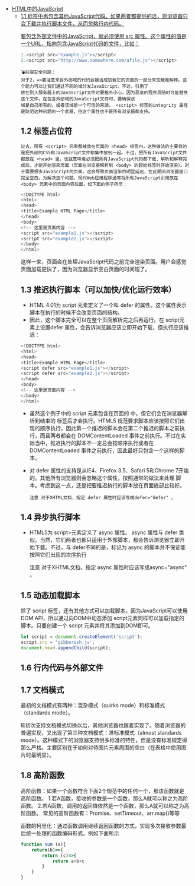 

- [HTML中的JavaScript](#html中的javascript)
  - [1.1 <script> 元素](#11-script-元素)
  - [1.2 标签占位符](#12-标签占位符)
  - [1.3 推迟执行脚本（可以加快/优化运行效率）](#13-推迟执行脚本可以加快优化运行效率)
  - [1.4 异步执行脚本](#14-异步执行脚本)
  - [1.5 动态加载脚本](#15-动态加载脚本)
  - [1.6 行内代码与外部文件](#16-行内代码与外部文件)
  - [1.7 文档模式](#17-文档模式)
  - [1.8 高阶函数](#18-高阶函数)



# HTML中的JavaScript

将JavaScript引入网页，首先要解决它与网页的主导语言HTML的关系问题。在JavaScript早期，网景公司的工作人员希望在将JavaScript
引入HTML页面的同时，不会导致页面在其他浏览器中渲染出问题。通过反复试错和讨论，他们最终做出了一些决定，并达成了向网页中
引入通用脚本能力的共识。当初他们的很多工作得到了保留，并且最终形成了HTML规范。

## 1.1 <script> 元素

    <script> 元素有下列8个属性。

*  async ：可选。表示应该立即开始下载脚本，但不能阻止其他页面动作，比如下载资源或等待其他脚本加载。只对外部脚本文件有效。
*  charset ：可选。使用 src 属性指定的代码字符集。这个属性很少使用，因为大多数浏览器不在乎它的值。
*  crossorigin ：可选。配置相关请求的CORS（跨源资源共享）设置。默认不使用CORS。
*  crossorigin="anonymous" 配置文件请求不必设置凭据标志。 crossorigin="use-credentials" 设置凭据标志，意味着出站请求会包含凭据。
*  defer ：可选。表示在文档解析和显示完成后再执行脚本是没有问题的。只对外部脚本文件有效。在IE7及更早的版本中，对行内脚本也可以指定这个属性。
*  integrity ：可选。允许比对接收到的资源和指定的加密签名以验证子资源完整性（SRI，Subresource Intergrity）。如果接收到的资源的签名与这个属性指定的签名不匹配，则页面会报错，脚本不会执行。这个属性可以用于确保内容分发网络（CDN，Content Delivery Network）不会提供恶意内容。
*  src ：可选。表示包含要执行的代码的外部文件。
*  type ：可选。代替 language ，表示代码块中脚本语言的内
容类型（也称MIME类型）。按照惯例，这个值始终都
是 "text/javascript" ，尽管 "text/javascript" 和 "text/ecmascript" 都已经废弃了。JavaScript文件的MIME类型通常是 "application/xjavascript" ，不过给type属性这个值有可能导致脚本被忽略。在非IE的浏览器中有效的其他值还有 "application/javascript" 和 "application/ecmascript" 。如果这个值是 module ，则代码会被当成ES6模块，而且只有这时候代码中才能出现 import 和 export 关键字。

使用 <script> 的方式有两种：通过它直接在网页中嵌入JavaScript代码，以及通过它在网页中包含外部JavaScript文件。

要嵌入行内JavaScript代码，直接把代码放在 <script> 元素中就行：

```javascript
<script>
function sayHi() {
console.log("Hi!");
}
</script>
```
>注意：另外，使用了 src 属性的 <script> 元素不应该再在<script> 和 </script> 标签中再包含其他JavaScript代码。如果两者都提供的话，则浏览器只会下载并执行脚本文件，从而忽略行内代码。

要包含外部文件中的JavaScript，就必须使用 src 属性。这个属性的值是一个URL，指向包含JavaScript代码的文件，比如：
```javascript
1.<script src="example.js"></script>
2.<script src="http://www.somewhere.com/afile.js"></script>

```
    💣前端安全问题：
    对于2，=>要注意来自外部域的代码会被当成加载它的页面的一部分来加载和解释。这个能力可以让我们通过不同的域分发JavaScript。不过，引用了
    放在别人服务器上的JavaScript文件时要格外小心，因为恶意的程序员随时可能替换这个文件。在包含外部域的JavaScript文件时，要确保该
    域是自己所有的，或者该域是一个可信的来源。 <script> 标签的integrity 属性是防范这种问题的一个武器，但这个属性也不是所有浏览器都支持。

## 1.2 标签占位符

    过去，所有 <script> 元素都被放在页面的 <head> 标签内，这种做法的主要目的是把外部的CSS和JavaScript文件都集中放到一起。不过，把所有JavaScript文件都放在 <head> 里，也就意味着必须把所有JavaScript代码都下载、解析和解释完成后，才能开始渲染页面（页面在浏览器解析到 <body> 的起始标签时开始渲染）。对于需要很多JavaScript的页面，这会导致页面渲染的明显延迟，在此期间浏览器窗口完全空白。为解决这个问题，现代Web应用程序通常将所有JavaScript引用放在 <body> 元素中的页面内容后面，如下面的例子所示：


```javascript
<!DOCTYPE html>
<html>
<head>
<title>Example HTML Page</title>
</head>
<body>
<!-- 这里是页面内容 -->
<script src="example1.js"></script>
<script src="example2.js"></script>
</body>
</html>
```

这样一来，页面会在处理JavaScript代码之前完全渲染页面。用户会感觉页面加载更快了，因为浏览器显示空白页面的时间短了。

## 1.3 推迟执行脚本（可以加快/优化运行效率）


* HTML 4.01为 script 元素定义了一个叫 defer 的属性。这个属性表示脚本在执行的时候不会改变页面的结构。
* 因此，这个脚本完全可以在整个页面解析完之后再运行。在 script元素上设置defer 属性，会告诉浏览器应该立即开始下载，但执行应该推迟：


```javascript
<!DOCTYPE html>
<html>
<head>
<title>Example HTML Page</title>
<script defer src="example1.js"></script>
<script defer src="example2.js"></script>
</head>
<body>
<!-- 这里是页面内容 -->
</body>
</html>
```

* 虽然这个例子中的 script 元素包含在页面的 <head> 中，但它们会在浏览器解析到结束的 </html> 标签后才会执行。HTML5
规范要求脚本应该按照它们出现的顺序执行，因此第一个推迟的脚本会在第二个推迟的脚本之前执行，而且两者都会在
DOMContentLoaded 事件之前执行。不过在实际当中，推迟执行的脚本不一定总会按顺序执行或者在
DOMContentLoaded 事件之前执行，因此最好只包含一个这样的脚本。

* 对 defer 属性的支持是从IE4、Firefox 3.5、Safari 5和Chrome 7开始的。其他所有浏览器则会忽略这个属性，按照通常的做法来处理
脚本。考虑到这一点，还是把要推迟执行的脚本放在页面底部比较好。



      注意 对于XHTML文档，指定 defer 属性时应该写成defer="defer" 。  

## 1.4 异步执行脚本

*  HTML5为 script>元素定义了 async 属性。 async 属性与 defer 类似。当然，它们两者也都只适用于外部脚本，都会告诉浏览器立即开始下载。不过，与 defer不同的是，标记为 async 的脚本并不保证能按照它们出现的次序执行

      注意 对于XHTML文档，指定 async 属性时应该写成async="async" 。

## 1.5 动态加载脚本

除了 script 标签，还有其他方式可以加载脚本。因为JavaScript可以使用DOM API，所以通过向DOM中动态添加 script元素同样可以加载指定的脚本。只要创建一个 script 元素并将其添加到DOM即可。

```javascript
let script = document.createElement('script');
script.src = 'gibberish.js';
document.head.appendChild(script);
```

## 1.6 行内代码与外部文件

## 1.7 文档模式

最初的文档模式有两种：混杂模式（quirks mode）和标准模式（standards mode）。

IE初次支持文档模式切换以后，其他浏览器也跟着实现了。随着浏览器的普遍实现，又出现了第三种文档模式：准标准模式（almost
standards mode）。这种模式下的浏览器支持很多标准的特性，但是没有标准规定得那么严格。主要区别在于如何对待图片元素周围的空白（在表格中使用图片时最明显）。

## 1.8 高阶函数

高阶函数：如果一个函数符合下面2个规范中的任何一个，那该函数就是高阶函数。
1.若A函数，接收的参数是一个函数，那么A就可以称之为高阶函数。
2.若A函数，调用的返回值依然是一个函数，那么A就可以称之为高阶函数。
常见的高阶函数有：Promise、setTimeout、arr.map()等等

函数的柯里化：通过函数调用继续返回函数的方式，实现多次接收参数最后统一处理的函数编码形式。例如下面所示 

```javascript
function sum (a){
    return(b)=>{
        return (c)=>{
            return a+b+c
        }
    }
}

```


		










